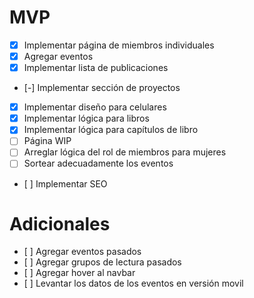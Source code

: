 # MVP
- [X] Implementar página de miembros individuales
- [X] Agregar eventos
- [X] Implementar lista de publicaciones
- [-] Implementar sección de proyectos
- [X] Implementar diseño para celulares
- [X] Implementar lógica para libros
- [X] Implementar lógica para capítulos de libro
- [ ] Página WIP
- [ ] Arreglar lógica del rol de miembros para mujeres
- [ ] Sortear adecuadamente los eventos
- [ ] Implementar SEO

# Adicionales
- [ ] Agregar eventos pasados
- [ ] Agregar grupos de lectura pasados
- [ ] Agregar hover al navbar
- [ ] Levantar los datos de los eventos en versión movil